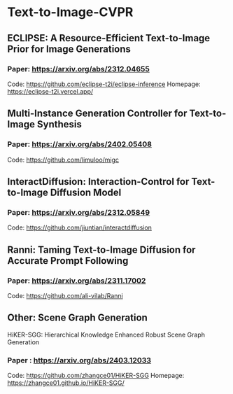 # Text-to-Image-CVPR

## ECLIPSE: A Resource-Efficient Text-to-Image Prior for Image Generations
### Paper: https://arxiv.org/abs/2312.04655
Code: https://github.com/eclipse-t2i/eclipse-inference
Homepage: https://eclipse-t2i.vercel.app/

## Multi-Instance Generation Controller for Text-to-Image Synthesis
### Paper: https://arxiv.org/abs/2402.05408
Code: https://github.com/limuloo/migc

## InteractDiffusion: Interaction-Control for Text-to-Image Diffusion Model
### Paper: https://arxiv.org/abs/2312.05849
Code: https://github.com/jiuntian/interactdiffusion

## Ranni: Taming Text-to-Image Diffusion for Accurate Prompt Following
### Paper: https://arxiv.org/abs/2311.17002
Code: https://github.com/ali-vilab/Ranni

## Other:  Scene Graph Generation
HiKER-SGG: Hierarchical Knowledge Enhanced Robust Scene Graph Generation
### Paper : https://arxiv.org/abs/2403.12033
Code: https://github.com/zhangce01/HiKER-SGG
Homepage: https://zhangce01.github.io/HiKER-SGG/
